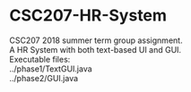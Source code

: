 # CSC207-HR-System
CSC207 2018 summer term group assignment.  
A HR System with both text-based UI and GUI.  
Executable files:  
../phase1/TextGUI.java  
../phase2/GUI.java
